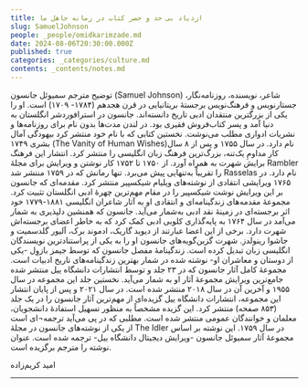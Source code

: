```yaml
---
title: ازدیاد بی حد و حصر کتاب در زمانه جاهل ما
slug: SamuelJohnson
people: _people/omidkarimzade.md
date: 2024-08-06T20:30:00.000Z
published: true
categories: _categories/culture.md
contents: _contents/notes.md
---
```


توضیح مترجم
سمیوئل جانسون (Samuel Johnson) شاعر، نویسنده، روزنامه‌نگار، جستارنویس و فرهنگ‌نویس برجستهٔ بریتانیایی در قرن هجدهم (۱۷۸۴- ۱۷۰۹) است. او را یکی از بزرگترین منتقدان ادبی تاریخ دانسته‌اند. جانسون در استرافوردشر انگلستان به دنیا آمد و پسر کتاب‌فروش فقیری بود. در لندن مدت‌ها بدون نام برای روزنامه‌ها و نشریات ادواری مطلب می‌نوشت. نخستین کتابی که با نام خود منتشر کرد بیهودگی آمال بشری ۱۷۴۹  (The Vanity of Human Wishes)نام دارد. در سال ۱۷۵۵ و پس از ۸ سال کار مداومِ یک‌تنه، بزرگ‌ترین فرهنگ زبان انگلیسی را منتشر کرد. انتشار این فرهنگ برایش شهرت به همراه آورد. از ۱۷۵۰ تا ۱۷۵۲ کار نوشتن و ویرایش برای مجلهٔ Rambler را تقریباً به‌تنهایی پیش می‌برد. تنها رمانش که در ۱۷۵۹ منتشر شد Rasselas نام دارد. در ۱۷۶۵ ویرایشی انتقادی از نوشته‌های ویلیام شیکسپیر منتشر کرد. مقدمه‌ای که جانسون بر این ویرایش نوشت شیکسپیر را در مقام مهم‌ترین چهرهٔ ادبی انگلستان تثبیت کرد. مجموعهٔ مقدمه‌های زندگینامه‌ای و انتقادی او به آثار شاعران انگلیسی ۱۸۸۱-۱۷۷۹ خود اثر برجسته‌ای در زمینهٔ نقد ادبی به‌شمار می‌آید. جانسون که همنشین دلپذیری به شمار می‌آمد در سال ۱۷۶۴ به پایه‌گذاری کلوبی ادبی کمک کرد که به خاطر اعضای برجسته‌اش شهرت دارد. برخی از این اعضا عبارتند از دیوید گاریک، ادموند برک، آلیور گلدسمیت و جاشوا رینولدز. شهرت گزین‌گویه‌های جانسون او را به یکی از پراستنادترین نویسندگان انگلیسی زبان تبدیل کرده است. زندگینامهٔ مفصل جانسون که توسط جیمز بازوِل -یکی از دوستان و معاشران او- نوشته شده در شمار بهترین زندگینامه‌های تاریخ ادبیات است.
مجموعهٔ کامل آثار جانسون که در ۲۳ جلد و توسط انتشارات دانشگاه ییل منتشر شده جامع‌ترین ویرایش مجموعهٔ آثار او به شمار می‌آید. نخستین جلد این مجموعه در سال ۱۹۵۵ و آخرین آن در سال ۲۰۱۸ منتشر شده است. در سال ۲۰۲۱ و پس از پایان انتشار این مجموعه، انتشارات دانشگاه ییل گزیده‌ای از مهم‌ترین آثار جانسون را در یک جلد (۸۵۳ صفحه) منتشر کرد. این گزیده مشخصاً به منظور تسهیل استفادهٔ دانشجویان، معلمان و خوانندگان عمومی منتشر شده است. مطلبی که در پی می‌آید ترجمه¬ای است از یکی از نوشته‌های جانسون در مجلهٔ The Idler در سال ۱۷۵۹. این نوشته بر اساس مجموعهٔ آثار سمیوئل جانسون -ویرایش دیجیتال دانشگاه ییل- ترجمه شده است. عنوان نوشته را مترجم برگزیده است.

امید کریم‌زاده

----------

